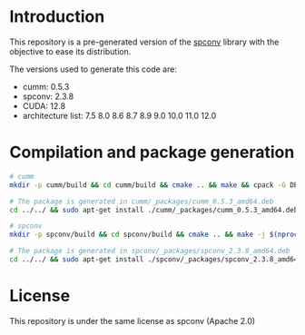 
# Introduction

This repository is a pre-generated version of the [spconv](https://github.com/traveller59/spconv) library with the objective to ease its distribution.

The versions used to generate this code are:
 - cumm: 0.5.3
 - spconv: 2.3.8
 - CUDA: 12.8
 - architecture list: 7.5 8.0 8.6 8.7 8.9 9.0 10.0 11.0 12.0

# Compilation and package generation

```bash
# cumm
mkdir -p cumm/build && cd cumm/build && cmake .. && make && cpack -G DEB

# The package is generated in cumm/_packages/cumm_0.5.3_amd64.deb
cd ../../ && sudo apt-get install ./cumm/_packages/cumm_0.5.3_amd64.deb

# spconv
mkdir -p spconv/build && cd spconv/build && cmake .. && make -j $(nproc) && cpack -G DEB

# The package is generated in spconv/_packages/spconv_2.3.8_amd64.deb
cd ../../ && sudo apt-get install ./spconv/_packages/spconv_2.3.8_amd64.deb
```

# License

This repository is under the same license as spconv (Apache 2.0)